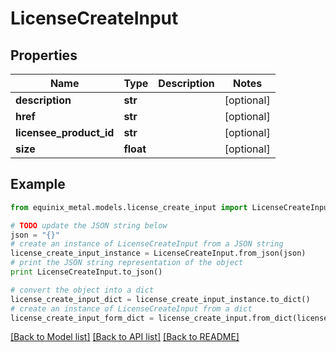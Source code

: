 # LicenseCreateInput


## Properties
Name | Type | Description | Notes
------------ | ------------- | ------------- | -------------
**description** | **str** |  | [optional] 
**href** | **str** |  | [optional] 
**licensee_product_id** | **str** |  | [optional] 
**size** | **float** |  | [optional] 

## Example

```python
from equinix_metal.models.license_create_input import LicenseCreateInput

# TODO update the JSON string below
json = "{}"
# create an instance of LicenseCreateInput from a JSON string
license_create_input_instance = LicenseCreateInput.from_json(json)
# print the JSON string representation of the object
print LicenseCreateInput.to_json()

# convert the object into a dict
license_create_input_dict = license_create_input_instance.to_dict()
# create an instance of LicenseCreateInput from a dict
license_create_input_form_dict = license_create_input.from_dict(license_create_input_dict)
```
[[Back to Model list]](../README.md#documentation-for-models) [[Back to API list]](../README.md#documentation-for-api-endpoints) [[Back to README]](../README.md)


